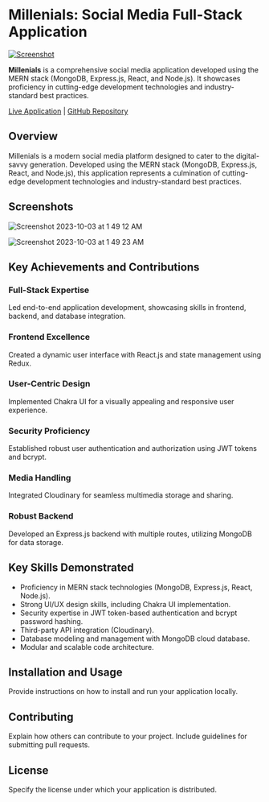 # Millenials: Social Media Full-Stack Application

<a href="https://millenials.netlify.app">
  <img src="https://github.com/RaviMaru20/millenials_react_app/assets/33301239/a04c33fd-76e3-48e0-b610-7a4a84684798" alt="Screenshot">
</a>



**Millenials** is a comprehensive social media application developed using the MERN stack (MongoDB, Express.js, React, and Node.js). It showcases proficiency in cutting-edge development technologies and industry-standard best practices.

[Live Application](https://millenials.netlify.app/) | [GitHub Repository](https://github.com/RaviMaru20/millenials_react_app.git)

## Overview
Millenials is a modern social media platform designed to cater to the digital-savvy generation. Developed using the MERN stack (MongoDB, Express.js, React, and Node.js), this application represents a culmination of cutting-edge development technologies and industry-standard best practices.

## Screenshots

![Screenshot 2023-10-03 at 1 49 12 AM](https://github.com/RaviMaru20/millenials_react_app/assets/33301239/d2a50fad-8dc3-44ca-a5ef-768961c3d762)

![Screenshot 2023-10-03 at 1 49 23 AM](https://github.com/RaviMaru20/millenials_react_app/assets/33301239/c71c1cf4-cdcc-4d2b-a46a-2ab2a5a36b65)


## Key Achievements and Contributions

### Full-Stack Expertise

Led end-to-end application development, showcasing skills in frontend, backend, and database integration.

### Frontend Excellence

Created a dynamic user interface with React.js and state management using Redux.

### User-Centric Design

Implemented Chakra UI for a visually appealing and responsive user experience.

### Security Proficiency

Established robust user authentication and authorization using JWT tokens and bcrypt.

### Media Handling

Integrated Cloudinary for seamless multimedia storage and sharing.

### Robust Backend

Developed an Express.js backend with multiple routes, utilizing MongoDB for data storage.

## Key Skills Demonstrated

- Proficiency in MERN stack technologies (MongoDB, Express.js, React, Node.js).
- Strong UI/UX design skills, including Chakra UI implementation.
- Security expertise in JWT token-based authentication and bcrypt password hashing.
- Third-party API integration (Cloudinary).
- Database modeling and management with MongoDB cloud database.
- Modular and scalable code architecture.

## Installation and Usage

Provide instructions on how to install and run your application locally.

## Contributing

Explain how others can contribute to your project. Include guidelines for submitting pull requests.

## License

Specify the license under which your application is distributed.
